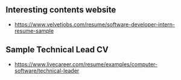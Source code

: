 
## Interesting contents website
- https://www.velvetjobs.com/resume/software-developer-intern-resume-sample

## Sample Technical Lead CV
- https://www.livecareer.com/resume/examples/computer-software/technical-leader